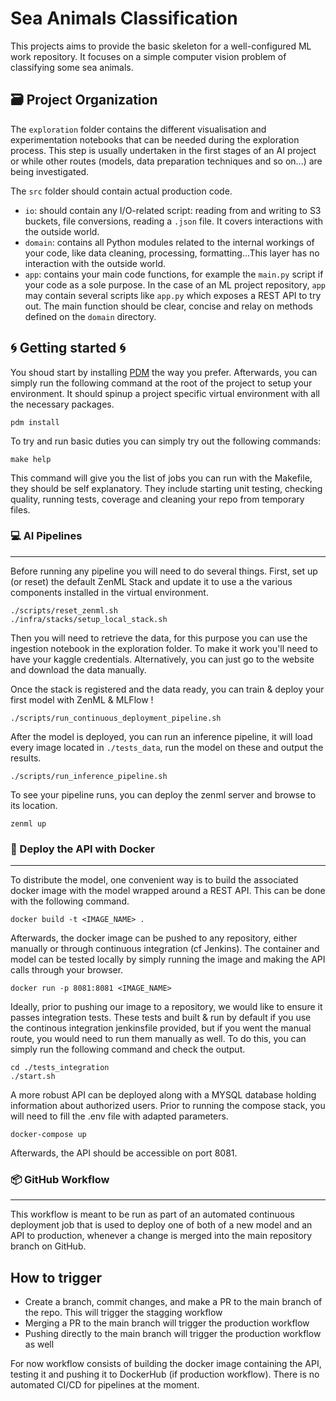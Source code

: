# Sea Animals Classification

This projects aims to provide the basic skeleton for a well-configured ML work repository. It focuses on a simple computer vision problem of classifying some sea animals. 

🗃 Project Organization
------------

The `exploration` folder contains the different visualisation and experimentation notebooks that can be needed during the exploration process. This step is usually undertaken in the first stages of an AI project or while other routes (models, data preparation techniques and so on...) are being investigated.

The `src` folder should contain actual production code.
- `io`: should contain any I/O-related script: reading from and writing to S3 buckets, file conversions, reading a `.json` file. It covers interactions with the outside world.
- `domain`: contains all Python modules related to the internal workings of your code, like data cleaning, processing, formatting...This layer has no interaction with the outside world.
- `app`: contains your main code functions, for example the `main.py` script if your code as a sole purpose. In the case of an ML project repository, `app` may contain several scripts like `app.py` which exposes a REST API to try out. The main function should be clear, concise and relay on methods defined on the `domain` directory.

## 🌀 Getting started 🌀

You shoud start by installing [PDM](https://github.com/pdm-project/pdm) the way you prefer. Afterwards, you can simply run the following command at the root of the project to setup your environment. It should spinup a project specific virtual environment with all the necessary packages.
```
pdm install
```

To try and run basic duties you can simply try out the following commands:
```
make help
```
This command will give you the list of jobs you can run with the Makefile, they should be self explanatory. They include starting unit testing, checking quality, running tests, coverage and cleaning your repo from temporary files.

### 💻 AI Pipelines
-------------

Before running any pipeline you will need to do several things. First, set up (or reset) the default ZenML Stack and update it to use a the various components installed in the virtual environment.
```
./scripts/reset_zenml.sh
./infra/stacks/setup_local_stack.sh
```

Then you will need to retrieve the data, for this purpose you can use the ingestion notebook in the exploration folder. To make it work you'll need to have your kaggle credentials. Alternatively, you can just go to the website and download the data manually.

Once the stack is registered and the data ready, you can train & deploy your first model with ZenML & MLFlow !
```
./scripts/run_continuous_deployment_pipeline.sh
```

After the model is deployed, you can run an inference pipeline, it will load every image located in `./tests_data`, run the model on these and output the results.
```
./scripts/run_inference_pipeline.sh
```

To see your pipeline runs, you can deploy the zenml server and browse to its location.
```
zenml up
```

### 🐳 Deploy the API with Docker
-------------

To distribute the model, one convenient way is to build the associated docker image with the model wrapped around a REST API. This can be done with the following command.
```
docker build -t <IMAGE_NAME> .
```

Afterwards, the docker image can be pushed to any repository, either manually or through continuous integration (cf Jenkins). The container and model can be tested locally by simply running the image and making the API calls through your browser.

```
docker run -p 8081:8081 <IMAGE_NAME>
```

Ideally, prior to pushing our image to a repository, we would like to ensure it passes integration tests. These tests and built & run by default if you use the continous integration jenkinsfile provided, but if you went the manual route, you would need to run them manually as well. To do this, you can simply run the following command and check the output.

```
cd ./tests_integration
./start.sh
```

A more robust API can be deployed along with a MYSQL database holding information about authorized users. Prior to running the compose stack, you will need to fill the .env file with adapted parameters.

```
docker-compose up
```

Afterwards, the API should be accessible on port 8081.

### 📦 GitHub Workflow
-------------

This workflow is meant to be run as part of an automated continuous deployment job that is used to deploy one of both of a new model and an API to production, whenever a change is merged into the main repository branch on GitHub.

## How to trigger

- Create a branch, commit changes, and make a PR to the main branch of the repo. This will trigger the stagging workflow
- Merging a PR to the main branch will trigger the production workflow
- Pushing directly to the main branch will trigger the production workflow as well

For now workflow consists of building the docker image containing the API, testing it and pushing it to DockerHub (if production workflow). There is no automated CI/CD for pipelines at the moment.